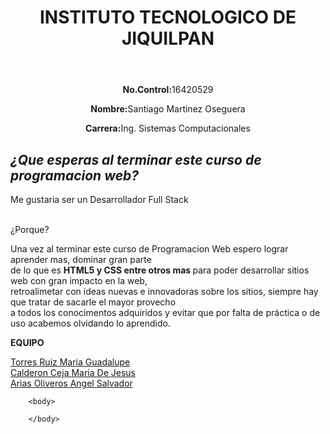 <!DOCTYPE html>
<html lang="en">

<head>
    <meta charset="utf-8">
    <title>Mi primera pagina</title>
</head>

<body>
    <header>
        <center>
            <h1>INSTITUTO TECNOLOGICO DE JIQUILPAN</h1>
        </center>
    </header>
    <section>
        <center>
            <p><strong>No.Control:</strong>16420529</p>
            <p><strong>Nombre:</strong>Santiago Martinez Oseguera</p>
            <p><strong>Carrera:</strong>Ing. Sistemas Computacionales</p>
        </center>
        <article>
            <p></p>
            <h2><em>¿Que esperas al terminar este curso de programacion web?</em></h2>
            <p></p>
            <p>Me gustaria ser un Desarrollador Full Stack</p>
            <br> ¿Porque?
            <p>Una vez al terminar este curso de Programacion Web espero lograr aprender mas, dominar gran parte <br> de lo que es <strong>HTML5 y CSS entre otros mas </strong> para poder desarrollar sitios web con gran impacto en la web,<br> retroalimetar
                con ideas nuevas e innovadoras sobre los sitios, siempre hay que tratar de sacarle el mayor provecho <br>a todos los conocimentos adquiridos y evitar que por falta de práctica o de uso acabemos olvidando lo aprendido.</p>
        </article>
    </section>
    <article>
        <p><strong>EQUIPO</strong></p>
        <a href="https://sitio-web-pipis.github.io/Proyecto//" target="_blank">Torres Ruiz Maria Guadalupe</a><br>
        <a href="http://mariadejesusceja.tonohost.com//" target="_blank">Calderon Ceja Maria De Jesus</a><br>
        <a href="https://miprimeragaginaweb.000webhostapp.com/">Arias Oliveros Angel Salvador</a>
        <meta charset="UTF-8">
        <meta name="viewport" content="width=device-width, initial-scale=1.0">
        <title>Document</title>
        </head>

        <body>

        </body>

</html>

